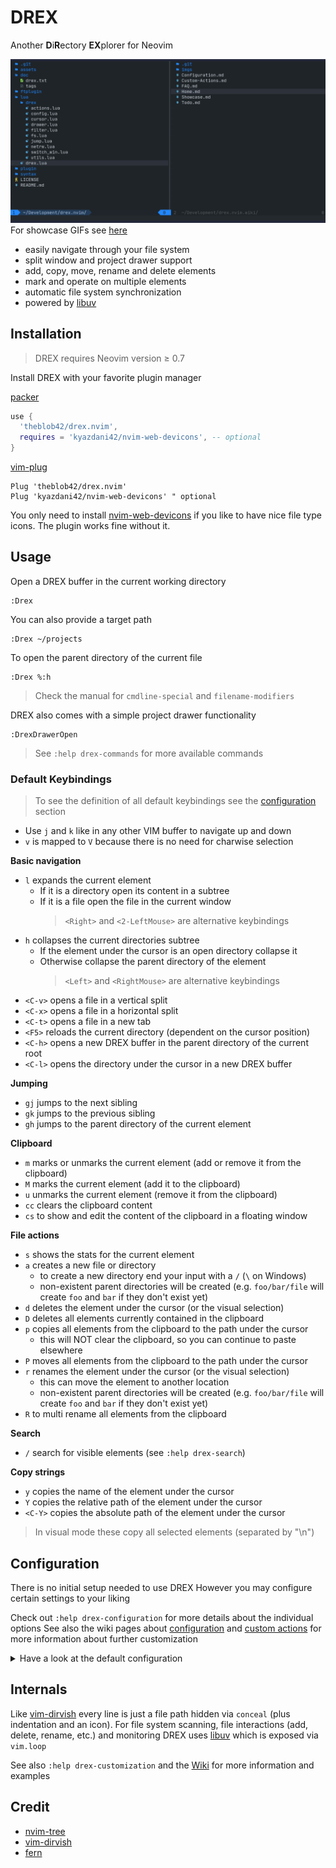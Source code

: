 # DREX

Another **D**i**R**ectory **EX**plorer for Neovim

![drex](./assets/drex.png)
For showcase GIFs see [here](https://github.com/TheBlob42/drex.nvim/wiki/Showcase)

- easily navigate through your file system
- split window and project drawer support
- add, copy, move, rename and delete elements
- mark and operate on multiple elements
- automatic file system synchronization
- powered by [libuv](https://github.com/luvit/luv/blob/master/docs.md)

## Installation

> DREX requires Neovim version ≥ 0.7

Install DREX with your favorite plugin manager

[packer](https://github.com/wbthomason/packer.nvim)

```lua
use {
  'theblob42/drex.nvim',
  requires = 'kyazdani42/nvim-web-devicons', -- optional
}
```

[vim-plug](https://github.com/junegunn/vim-plug)

```vim
Plug 'theblob42/drex.nvim'
Plug 'kyazdani42/nvim-web-devicons' " optional
```

You only need to install [nvim-web-devicons](https://github.com/kyazdani42/nvim-web-devicons) if you like to have nice file type icons. The plugin works fine without it.

## Usage

Open a DREX buffer in the current working directory

```
:Drex
```

You can also provide a target path

```
:Drex ~/projects
```

To open the parent directory of the current file

```
:Drex %:h
```

> Check the manual for `cmdline-special` and `filename-modifiers`

DREX also comes with a simple project drawer functionality

```
:DrexDrawerOpen
```

> See `:help drex-commands` for more available commands

### Default Keybindings

> To see the definition of all default keybindings see the [configuration](#configuration) section

- Use `j` and `k` like in any other VIM buffer to navigate up and down
- `v` is mapped to `V` because there is no need for charwise selection

**Basic navigation**

- `l` expands the current element
  - If it is a directory open its content in a subtree
  - If it is a file open the file in the current window
    > `<Right>` and `<2-LeftMouse>` are alternative keybindings
- `h` collapses the current directories subtree
  - If the element under the cursor is an open directory collapse it
  - Otherwise collapse the parent directory of the element
    > `<Left>` and `<RightMouse>` are alternative keybindings
- `<C-v>` opens a file in a vertical split
- `<C-x>` opens a file in a horizontal split
- `<C-t>` opens a file in a new tab
- `<F5>` reloads the current directory (dependent on the cursor position)
- `<C-h>` opens a new DREX buffer in the parent directory of the current root
- `<C-l>` opens the directory under the cursor in a new DREX buffer

**Jumping**

- `gj` jumps to the next sibling
- `gk` jumps to the previous sibling
- `gh` jumps to the parent directory of the current element

**Clipboard**

- `m` marks or unmarks the current element (add or remove it from the clipboard)
- `M` marks the current element (add it to the clipboard)
- `u` unmarks the current element (remove it from the clipboard)
- `cc` clears the clipboard content
- `cs` to show and edit the content of the clipboard in a floating window

**File actions**

- `s` shows the stats for the current element
- `a` creates a new file or directory
  - to create a new directory end your input with a `/` (`\` on Windows)
  - non-existent parent directories will be created
    (e.g. `foo/bar/file` will create `foo` and `bar` if they don't exist yet)
- `d` deletes the element under the cursor (or the visual selection)
- `D` deletes all elements currently contained in the clipboard
- `p` copies all elements from the clipboard to the path under the cursor
  - this will NOT clear the clipboard, so you can continue to paste elsewhere
- `P` moves all elements from the clipboard to the path under the cursor
- `r` renames the element under the cursor (or the visual selection)
  - this can move the element to another location
  - non-existent parent directories will be created
    (e.g. `foo/bar/file` will create `foo` and `bar` if they don't exist yet)
- `R` to multi rename all elements from the clipboard

**Search**

- `/` search for visible elements (see `:help drex-search`)

**Copy strings**

- `y` copies the name of the element under the cursor
- `Y` copies the relative path of the element under the cursor
- `<C-Y>` copies the absolute path of the element under the cursor

> In visual mode these copy all selected elements (separated by "\n")

## Configuration

There is no initial setup needed to use DREX
However you may configure certain settings to your liking

Check out `:help drex-configuration` for more details about the individual options
See also the wiki pages about [configuration](https://github.com/TheBlob42/drex.nvim/wiki/Configuration) and [custom actions](https://github.com/TheBlob42/drex.nvim/wiki/Custom-Actions) for more information about further customization

<details>
<summary>Have a look at the default configuration</summary>

```lua
require('drex.config').configure {
    icons = {
        file_default = "",
        dir_open = "",
        dir_closed = "",
        link = "",
        others = "",
    },
    colored_icons = true,
    hide_cursor = true,
    hijack_netrw = false,
    sorting = function(a, b)
        local aname, atype = a[1], a[2]
        local bname, btype = b[1], b[2]

        local aisdir = atype == 'directory'
        local bisdir = btype == 'directory'

        if aisdir ~= bisdir then
            return aisdir
        end

        return aname < bname
    end,
    drawer = {
        side = 'left',
        default_width = 30,
        window_picker = {
            enabled = true,
            labels = 'abcdefghijklmnopqrstuvwxyz',
        },
    },
    disable_default_keybindings = false,
    keybindings = {
        ['n'] = {
            ['v'] = 'V',
            ['l'] = { '<cmd>lua require("drex.elements").expand_element()<CR>', { desc = 'expand element' }},
            ['h'] = { '<cmd>lua require("drex.elements").collapse_directory()<CR>', { desc = 'collapse directory' }},
            ['<right>'] = { '<cmd>lua require("drex.elements").expand_element()<CR>', { desc = 'expand element' }},
            ['<left>']  = { '<cmd>lua require("drex.elements").collapse_directory()<CR>', { desc = 'collapse directory'}},
            ['<2-LeftMouse>'] = { '<LeftMouse><cmd>lua require("drex.elements").expand_element()<CR>', { desc = 'expand element' }},
            ['<RightMouse>']  = { '<LeftMouse><cmd>lua require("drex.elements").collapse_directory()<CR>', { desc = 'collapse directory' }},
            ['<C-v>'] = { '<cmd>lua require("drex.elements").open_file("vs")<CR>', { desc = 'open file in vsplit' }},
            ['<C-x>'] = { '<cmd>lua require("drex.elements").open_file("sp")<CR>', { desc = 'open file in split' }},
            ['<C-t>'] = { '<cmd>lua require("drex.elements").open_file("tabnew", true)<CR>', { desc = 'open file in new tab' }},
            ['<C-l>'] = { '<cmd>lua require("drex.elements").open_directory()<CR>', { desc = 'open directory in new buffer' }},
            ['<C-h>'] = { '<cmd>lua require("drex.elements").open_parent_directory()<CR>', { desc = 'open parent directory in new buffer' }},
            ['<F5>'] = { '<cmd>lua require("drex").reload_directory()<CR>', { desc = 'reload' }},
            ['gj'] = { '<cmd>lua require("drex.actions.jump").jump_to_next_sibling()<CR>', { desc = 'jump to next sibling' }},
            ['gk'] = { '<cmd>lua require("drex.actions.jump").jump_to_prev_sibling()<CR>', { desc = 'jump to prev sibling' }},
            ['gh'] = { '<cmd>lua require("drex.actions.jump").jump_to_parent()<CR>', { desc = 'jump to parent element' }},
            ['s'] = { '<cmd>lua require("drex.actions.stats").stats()<CR>', { desc = 'show element stats' }},
            ['a'] = { '<cmd>lua require("drex.actions.files").create()<CR>', { desc = 'create element' }},
            ['d'] = { '<cmd>lua require("drex.actions.files").delete("line")<CR>', { desc = 'delete element' }},
            ['D'] = { '<cmd>lua require("drex.actions.files").delete("clipboard")<CR>', { desc = 'delete (clipboard)' }},
            ['p'] = { '<cmd>lua require("drex.actions.files").copy_and_paste()<CR>', { desc = 'copy & paste (clipboard)' }},
            ['P'] = { '<cmd>lua require("drex.actions.files").cut_and_move()<CR>', { desc = 'cut & move (clipboard)' }},
            ['r'] = { '<cmd>lua require("drex.actions.files").rename()<CR>', { desc = 'rename element' }},
            ['R'] = { '<cmd>lua require("drex.actions.files").multi_rename("clipboard")<CR>', { desc = 'rename (clipboard)' }},
            ['/'] = { '<cmd>keepalt lua require("drex.actions.search").search()<CR>', { desc = 'search' }},
            ['M'] = { '<cmd>DrexMark<CR>', { desc = 'mark element' }},
            ['u'] = { '<cmd>DrexUnmark<CR>', { desc = 'unmark element' }},
            ['m'] = { '<cmd>DrexToggle<CR>', { desc = 'toggle element' }},
            ['cc'] = { '<cmd>lua require("drex.clipboard").clear_clipboard()<CR>', { desc = 'clear clipboard' }},
            ['cs'] = { '<cmd>lua require("drex.clipboard").open_clipboard_window()<CR>', { desc = 'edit clipboard' }},
            ['y'] = { '<cmd>lua require("drex.actions.text").copy_name()<CR>', { desc = 'copy element name' }},
            ['Y'] = { '<cmd>lua require("drex.actions.text").copy_relative_path()<CR>', { desc = 'copy element relative path' }},
            ['<C-y>'] = { '<cmd>lua require("drex.actions.text").copy_absolute_path()<CR>', { desc = 'copy element absolute path' }},
        },
        ['v'] = {
            ['d'] = { ':lua require("drex.actions.files").delete("visual")<CR>', { desc = 'delete elements' }},
            ['r'] = { ':lua require("drex.actions.files").multi_rename("visual")<CR>', { desc = 'rename elements' }},
            ['M'] = { ':DrexMark<CR>', { desc = 'mark elements' }},
            ['u'] = { ':DrexUnmark<CR>', { desc = 'unmark elements' }},
            ['m'] = { ':DrexToggle<CR>', { desc = 'toggle elements' }},
            ['y'] = { ':lua require("drex.actions.text").copy_name(true)<CR>', { desc = 'copy element names' }},
            ['Y'] = { ':lua require("drex.actions.text").copy_relative_path(true)<CR>', { desc = 'copy element relative paths' }},
            ['<C-y>'] = { ':lua require("drex.actions.text").copy_absolute_path(true)<CR>', { desc = 'copy element absolute paths' }},
        }
    },
    on_enter = nil,
    on_leave = nil,
}
```

</details>

## Internals

Like [vim-dirvish](https://github.com/justinmk/vim-dirvish) every line is just a file path hidden via `conceal` (plus indentation and an icon). For file system scanning, file interactions (add, delete, rename, etc.) and monitoring DREX uses [libuv](https://github.com/libuv/libuv) which is exposed via `vim.loop`

See also `:help drex-customization` and the [Wiki](https://github.com/TheBlob42/drex.nvim/wiki) for more information and examples

## Credit

- [nvim-tree](https://github.com/kyazdani42/nvim-tree.lua)
- [vim-dirvish](https://github.com/justinmk/vim-dirvish)
- [fern](https://github.com/lambdalisue/fern.vim)
